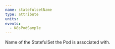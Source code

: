 ```yaml
---
name: statefulsetName
type: attribute
units:
events:
  - K8sPodSample
---
```


Name of the StatefulSet the Pod is associated with.
